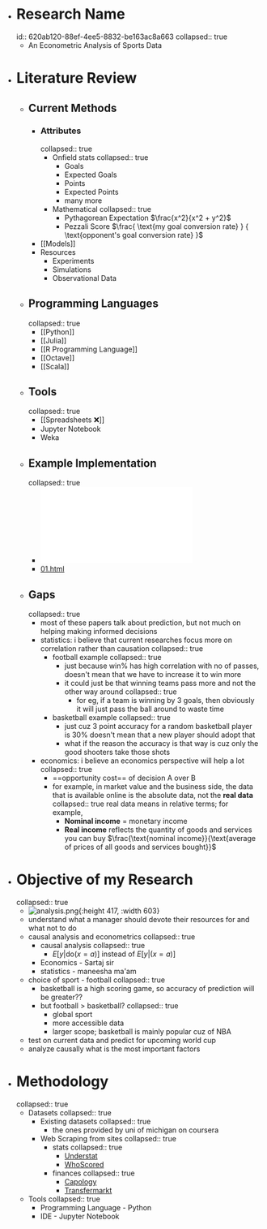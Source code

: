 - # Research Name
  id:: 620ab120-88ef-4ee5-8832-be163ac8a663
  collapsed:: true
	- An Econometric Analysis of Sports Data
- # Literature Review
	- ## Current Methods
		- ### Attributes
		  collapsed:: true
			- Onfield stats
			  collapsed:: true
				- Goals
				- Expected Goals
				- Points
				- Expected Points
				- many more
			- Mathematical
			  collapsed:: true
				- Pythagorean Expectation $\frac{x^2}{x^2 + y^2}$
				- Pezzali Score $\frac{ \text{my goal conversion rate} } { \text{opponent's goal conversion rate} }$
		- [[Models]]
		- Resources
			- Experiments
			- Simulations
			- Observational Data
	- ## Programming Languages
	  collapsed:: true
		- [[Python]]
		- [[Julia]]
		- [[R Programming Language]]
		- [[Octave]]
		- [[Scala]]
	- ## Tools
	  collapsed:: true
		- [[Spreadsheets ❌]]
		- Jupyter Notebook
		- Weka
	- ## Example Implementation
	  collapsed:: true
		- ![01.pdf](../assets/01_1644423481352_0.pdf)
		- [01.html](../assets/01_1644423030176_0.html)
	- ## Gaps
	  collapsed:: true
		- most of these papers talk about prediction, but not much on helping making informed decisions
		- statistics: i believe that current researches focus more on correlation rather than causation
		  collapsed:: true
			- football example
			  collapsed:: true
				- just because win% has high correlation with no of passes, doesn't mean that we have to increase it to win more
				- it could just be that winning teams pass more and not the other way around
				  collapsed:: true
					- for eg, if a team is winning by 3 goals, then obviously it will just pass the ball around to waste time
			- basketball example
			  collapsed:: true
				- just cuz 3 point accuracy for a random basketball player is 30% doesn't mean that a new player should adopt that
				- what if the reason the accuracy is that way is cuz only the good shooters take those shots
		- economics: i believe an economics perspective will help a lot
		  collapsed:: true
			- ==opportunity cost== of decision A over B
			- for example, in market value and the business side, the data that is available online is the absolute data, not the **real data**
			  collapsed:: true
			  real data means in relative terms; for example,
				- **Nominal income** = monetary income
				- **Real income** reflects the quantity of goods and services you can buy
				  $\frac{\text{nominal income}}{\text{average of prices of all goods and services bought}}$
- # Objective of my Research
  collapsed:: true
	- ![analysis.png](../assets/analysis_1650024180461_0.png){:height 417, :width 603}
	- understand what a manager should devote their resources for and what not to do
	- causal analysis and econometrics
	  collapsed:: true
		- causal analysis
		  collapsed:: true
			- $E \big [y |\text{do}(x = a) \big]$ instead of $E \big [y |(x = a) \big]$
		- Economics - Sartaj sir
		- statistics - maneesha ma'am
	- choice of sport - football
	  collapsed:: true
		- basketball is a high scoring game, so accuracy of prediction will be greater??
		- but football > basketball?
		  collapsed:: true
			- global sport
			- more accessible data
			- larger scope; basketball is mainly popular cuz of NBA
	- test on current data and predict for upcoming world cup
	- analyze causally what is the most important factors
- # Methodology
  collapsed:: true
	- Datasets
	  collapsed:: true
		- Existing datasets
		  collapsed:: true
			- the ones provided by uni of michigan on coursera
		- Web Scraping from sites
		  collapsed:: true
			- stats
			  collapsed:: true
				- [Understat](https://understat.com)
				- [WhoScored](https://whoscored.com)
			- finances
			  collapsed:: true
				- [Capology](https://capology.com)
				- [Transfermarkt](https://transfermarkt.com)
	- Tools
	  collapsed:: true
		- Programming Language - Python
		- IDE - Jupyter Notebook
